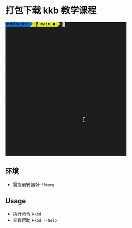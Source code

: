 # 打包下载 kkb 教学课程

![效果](./play.gif)

## 环境

- 需提前安装好 `ffmpeg`

## Usage
- 执行命令 `kkbd`
- 查看帮助 `kkbd --help`